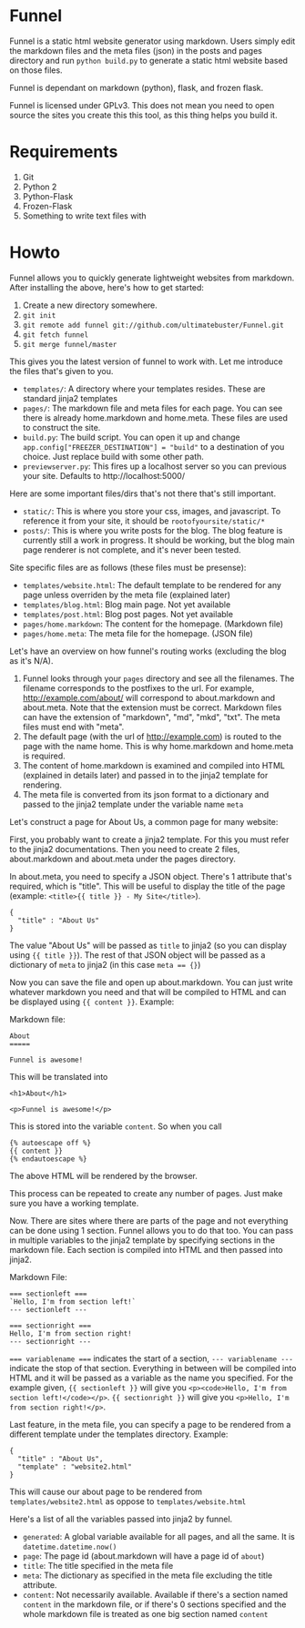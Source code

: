 Funnel
======

Funnel is a static html website generator using markdown. Users simply edit
the markdown files and the meta files (json) in the posts and pages directory
and run `python build.py` to generate a static html website based on those
files.

Funnel is dependant on markdown (python), flask, and frozen flask.

Funnel is licensed under GPLv3. This does not mean you need to open source the
sites you create this this tool, as this thing helps you build it.


Requirements
===========

 1. Git
 2. Python 2
 3. Python-Flask
 4. Frozen-Flask
 5. Something to write text files with

Howto
=====

Funnel allows you to quickly generate lightweight websites from markdown. After
installing the above, here's how to get started:

 1. Create a new directory somewhere.
 2. `git init`
 3. `git remote add funnel git://github.com/ultimatebuster/Funnel.git`
 4. `git fetch funnel`
 5. `git merge funnel/master`

This gives you the latest version of funnel to work with. Let me introduce the
files that's given to you.

 - `templates/`: A directory where your templates resides. These are standard
   jinja2 templates
 - `pages/`: The markdown file and meta files for each page. You can see there
   is already home.markdown and home.meta. These files are used to construct
   the site.
 - `build.py`: The build script. You can open it up and change
   `app.config["FREEZER_DESTINATION"] = "build"` to a destination of you choice.
   Just replace build with some other path.
 - `previewserver.py`: This fires up a localhost server so you can previous your
   site. Defaults to http://localhost:5000/

Here are some important files/dirs that's not there that's still important.

 - `static/`: This is where you store your css, images, and javascript. To
   reference it from your site, it should be `rootofyoursite/static/*`
 - `posts/`: This is where you write posts for the blog. The blog feature is
   currently still a work in progress. It should be working, but the blog main
   page renderer is not complete, and it's never been tested.

Site specific files are as follows (these files must be presense):

 - `templates/website.html`: The default template to be rendered for any page
   unless overriden by the meta file (explained later)
 - `templates/blog.html`: Blog main page. Not yet available
 - `templates/post.html`: Blog post pages. Not yet available
 - `pages/home.markdown`: The content for the homepage. (Markdown file)
 - `pages/home.meta`: The meta file for the homepage. (JSON file)

Let's have an overview on how funnel's routing works
(excluding the blog as it's N/A).

 1. Funnel looks through your `pages` directory and see all the filenames. The
    filename corresponds to the postfixes to the url. For example,
    http://example.com/about/ will correspond to about.markdown and about.meta.
    Note that the extension must be correct. Markdown files can have the
    extension of "markdown", "md", "mkd", "txt". The meta files must end with
    "meta".
 2. The default page (with the url of http://example.com) is routed to the page
    with the name home. This is why home.markdown and home.meta is required.
 3. The content of home.markdown is examined and compiled into HTML (explained
    in details later) and passed in to the jinja2 template for rendering.
 4. The meta file is converted from its json format to a dictionary and passed
    to the jinja2 template under the variable name `meta`

Let's construct a page for About Us, a common page for many website:

First, you probably want to create a jinja2 template. For this you must refer
to the jinja2 documentations. Then you need to create 2 files, about.markdown
and about.meta under the pages directory.

In about.meta, you need to specify a JSON object. There's 1 attribute that's
required, which is "title". This will be useful to display the title of the page
(example: `<title>{{ title }} - My Site</title>`).

    {
      "title" : "About Us"
    }

The value "About Us" will be passed as `title` to jinja2 (so you can display
using `{{ title }}`). The rest of that JSON object will be passed as a
dictionary of `meta` to jinja2 (in this case `meta == {}`)

Now you can save the file and open up about.markdown. You can just write
whatever markdown you need and that will be compiled to HTML and can be
displayed using `{{ content }}`. Example:

Markdown file:

    About
    =====

    Funnel is awesome!

This will be translated into

    <h1>About</h1>

    <p>Funnel is awesome!</p>

This is stored into the variable `content`. So when you call

    {% autoescape off %}
    {{ content }}
    {% endautoescape %}

The above HTML will be rendered by the browser.

This process can be repeated to create any number of pages. Just make sure you
have a working template.

Now. There are sites where there are parts of the page and not everything can be
done using 1 section. Funnel allows you to do that too. You can pass in multiple
variables to the jinja2 template by specifying sections in the markdown file.
Each section is compiled into HTML and then passed into jinja2.

Markdown File:

    === sectionleft ===
    `Hello, I'm from section left!`
    --- sectionleft ---

    === sectionright ===
    Hello, I'm from section right!
    --- sectionright ---

`=== variablename ===` indicates the start of a section, `--- variablename ---`
indicate the stop of that section. Everything in between will be compiled into
HTML and it will be passed as a variable as the name you specified. For the
example given, `{{ sectionleft }}` will give you
`<p><code>Hello, I'm from section left!</code></p>`. `{{ sectionright }}` will
give you `<p>Hello, I'm from section right!</p>`.

Last feature, in the meta file, you can specify a page to be rendered from a
different template under the templates directory. Example:

    {
      "title" : "About Us",
      "template" : "website2.html"
    }

This will cause our about page to be rendered from `templates/website2.html` as
oppose to `templates/website.html`

Here's a list of all the variables passed into jinja2 by funnel.

 - `generated`: A global variable available for all pages, and all the same. It
   is `datetime.datetime.now()`
 - `page`: The page id (about.markdown will have a page id of `about`)
 - `title`: The title specified in the meta file
 - `meta`: The dictionary as specified in the meta file excluding the title
   attribute.
 - `content`: Not necessarily available. Available if there's a section named
   `content` in the markdown file, or if there's 0 sections specified and the
   whole markdown file is treated as one big section named `content`
